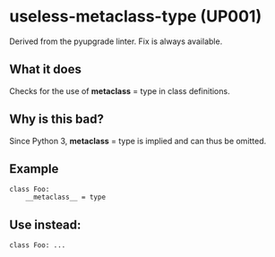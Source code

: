 # useless-metaclass-type (UP001)
Derived from the pyupgrade linter.
Fix is always available.
## What it does
Checks for the use of __metaclass__ = type in class definitions.
## Why is this bad?
Since Python 3, __metaclass__ = type is implied and can thus be omitted.
## Example
```
class Foo:
    __metaclass__ = type
```
## Use instead:
```
class Foo: ...
```